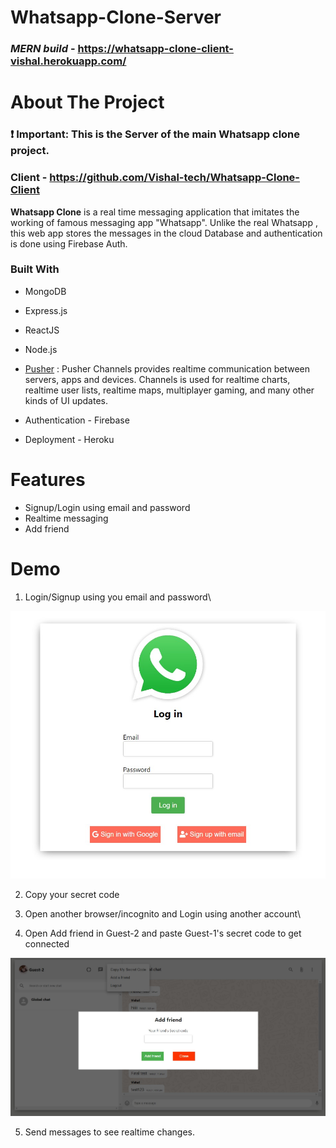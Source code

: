 # Whatsapp-Clone-Server
### _**MERN build**_ - https://whatsapp-clone-client-vishal.herokuapp.com/

<!-- ABOUT THE PROJECT -->
# About The Project
### **❗ Important**: This is the Server of the main Whatsapp clone project.

### Client - https://github.com/Vishal-tech/Whatsapp-Clone-Client

**Whatsapp Clone** is a real time messaging application that imitates the working of famous messaging app "Whatsapp". Unlike the real Whatsapp , this web app stores the messages in the cloud Database and authentication is done using Firebase Auth.


### Built With

* MongoDB
* Express.js
* ReactJS
* Node.js
* [Pusher](https://www.npmjs.com/package/pusher) :
  Pusher Channels provides realtime communication between servers, apps and devices. Channels is used for realtime charts, realtime user lists, realtime maps, multiplayer gaming, and many other kinds of UI updates.

* Authentication - Firebase
* Deployment - Heroku

# Features

* Signup/Login using email and password
* Realtime messaging
* Add friend

# Demo
  1. Login/Signup using you email and password\
  
   <img src="Screenshots/login.jpg" alt="login" width="600"/>
  
  2. Copy your secret code
     

  3. Open another browser/incognito and Login using another account\

  4. Open Add friend in Guest-2 and paste Guest-1's secret code to get connected

  <img src="Screenshots/add_frd.jpg" alt="login" width="600"/>

  5. Send messages to see realtime changes.
